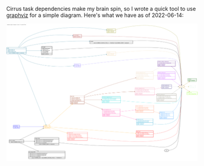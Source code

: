 Cirrus task dependencies make my brain spin, so I wrote a quick tool to use [graphviz](https://graphviz.org/) for a simple diagram. Here's what we have as of 2022-06-14:

![Cirrus Dependencies as of 2022-06-14](cirrus-map.svg)
